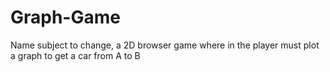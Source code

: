 # Graph-Game
Name subject to change, a 2D browser game where in the player must plot a graph to get a car from A to B
